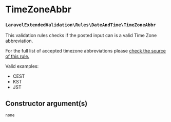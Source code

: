 # TimeZoneAbbr
### `LaravelExtendedValidation\Rules\DateAndTime\TimeZoneAbbr`

This validation rules checks if the posted input can is a valid Time Zone abbreviation.

For the full list of accepted timezone abbreviations please [check the source of this rule.](https://github.com/sandervankasteel/laravel-extended-validation/blob/main/src/Rules/DateAndTime/TimeZoneAbbr.php#L15)

Valid examples:
- CEST
- KST
- JST

## Constructor argument(s)

```php
none
```
